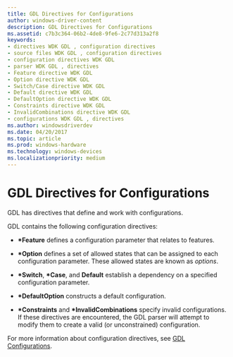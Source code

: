 ```yaml
---
title: GDL Directives for Configurations
author: windows-driver-content
description: GDL Directives for Configurations
ms.assetid: c7b3c364-06b2-4de8-9fe6-2c77d313a2f8
keywords:
- directives WDK GDL , configuration directives
- source files WDK GDL , configuration directives
- configuration directives WDK GDL
- parser WDK GDL , directives
- Feature directive WDK GDL
- Option directive WDK GDL
- Switch/Case directive WDK GDL
- Default directive WDK GDL
- DefaultOption directive WDK GDL
- Constraints directive WDK GDL
- InvalidCombinations directive WDK GDL
- configurations WDK GDL , directives
ms.author: windowsdriverdev
ms.date: 04/20/2017
ms.topic: article
ms.prod: windows-hardware
ms.technology: windows-devices
ms.localizationpriority: medium
---
```


# GDL Directives for Configurations


GDL has directives that define and work with configurations.

GDL contains the following configuration directives:

-   **\*Feature** defines a configuration parameter that relates to features.

-   **\*Option** defines a set of allowed states that can be assigned to each configuration parameter. These allowed states are known as *options*.

-   **\*Switch**, **\*Case**, and **Default** establish a dependency on a specified configuration parameter.

-   **\*DefaultOption** constructs a default configuration.

-   **\*Constraints** and **\*InvalidCombinations** specify invalid configurations. If these directives are encountered, the GDL parser will attempt to modify them to create a valid (or unconstrained) configuration.

For more information about configuration directives, see [GDL Configurations](gdl-configurations.md).

 

 




